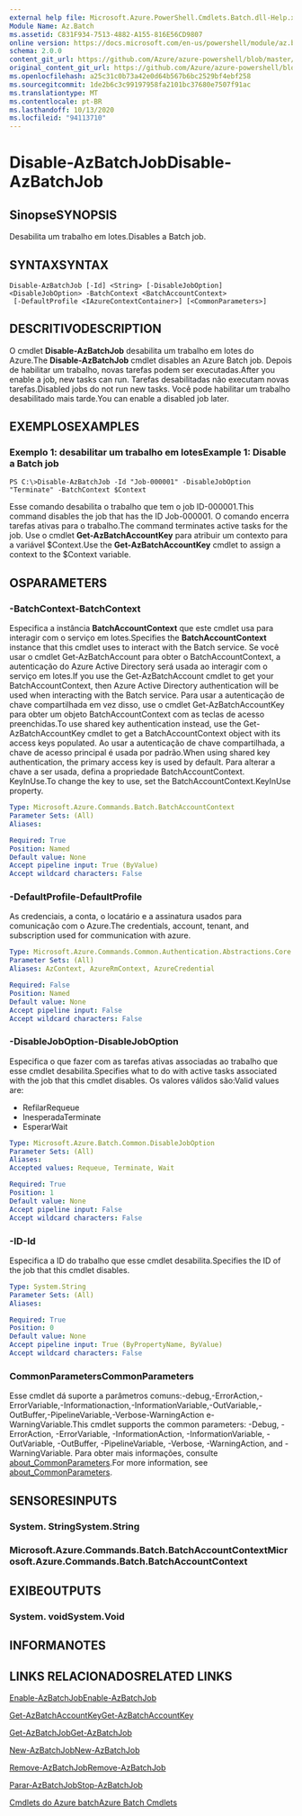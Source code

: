 ```yaml
---
external help file: Microsoft.Azure.PowerShell.Cmdlets.Batch.dll-Help.xml
Module Name: Az.Batch
ms.assetid: C831F934-7513-4882-A155-816E56CD9807
online version: https://docs.microsoft.com/en-us/powershell/module/az.batch/disable-azbatchjob
schema: 2.0.0
content_git_url: https://github.com/Azure/azure-powershell/blob/master/src/Batch/Batch/help/Disable-AzBatchJob.md
original_content_git_url: https://github.com/Azure/azure-powershell/blob/master/src/Batch/Batch/help/Disable-AzBatchJob.md
ms.openlocfilehash: a25c31c0b73a42e0d64b567b6bc2529bf4ebf258
ms.sourcegitcommit: 1de2b6c3c99197958fa2101bc37680e7507f91ac
ms.translationtype: MT
ms.contentlocale: pt-BR
ms.lasthandoff: 10/13/2020
ms.locfileid: "94113710"
---
```

# <span data-ttu-id="21493-101">Disable-AzBatchJob</span><span class="sxs-lookup"><span data-stu-id="21493-101">Disable-AzBatchJob</span></span>

## <span data-ttu-id="21493-102">Sinopse</span><span class="sxs-lookup"><span data-stu-id="21493-102">SYNOPSIS</span></span>
<span data-ttu-id="21493-103">Desabilita um trabalho em lotes.</span><span class="sxs-lookup"><span data-stu-id="21493-103">Disables a Batch job.</span></span>

## <span data-ttu-id="21493-104">SYNTAX</span><span class="sxs-lookup"><span data-stu-id="21493-104">SYNTAX</span></span>

```
Disable-AzBatchJob [-Id] <String> [-DisableJobOption] <DisableJobOption> -BatchContext <BatchAccountContext>
 [-DefaultProfile <IAzureContextContainer>] [<CommonParameters>]
```

## <span data-ttu-id="21493-105">DESCRITIVO</span><span class="sxs-lookup"><span data-stu-id="21493-105">DESCRIPTION</span></span>
<span data-ttu-id="21493-106">O cmdlet **Disable-AzBatchJob** desabilita um trabalho em lotes do Azure.</span><span class="sxs-lookup"><span data-stu-id="21493-106">The **Disable-AzBatchJob** cmdlet disables an Azure Batch job.</span></span>
<span data-ttu-id="21493-107">Depois de habilitar um trabalho, novas tarefas podem ser executadas.</span><span class="sxs-lookup"><span data-stu-id="21493-107">After you enable a job, new tasks can run.</span></span>
<span data-ttu-id="21493-108">Tarefas desabilitadas não executam novas tarefas.</span><span class="sxs-lookup"><span data-stu-id="21493-108">Disabled jobs do not run new tasks.</span></span>
<span data-ttu-id="21493-109">Você pode habilitar um trabalho desabilitado mais tarde.</span><span class="sxs-lookup"><span data-stu-id="21493-109">You can enable a disabled job later.</span></span>

## <span data-ttu-id="21493-110">EXEMPLOS</span><span class="sxs-lookup"><span data-stu-id="21493-110">EXAMPLES</span></span>

### <span data-ttu-id="21493-111">Exemplo 1: desabilitar um trabalho em lotes</span><span class="sxs-lookup"><span data-stu-id="21493-111">Example 1: Disable a Batch job</span></span>
```
PS C:\>Disable-AzBatchJob -Id "Job-000001" -DisableJobOption "Terminate" -BatchContext $Context
```

<span data-ttu-id="21493-112">Esse comando desabilita o trabalho que tem o job ID-000001.</span><span class="sxs-lookup"><span data-stu-id="21493-112">This command disables the job that has the ID Job-000001.</span></span>
<span data-ttu-id="21493-113">O comando encerra tarefas ativas para o trabalho.</span><span class="sxs-lookup"><span data-stu-id="21493-113">The command terminates active tasks for the job.</span></span>
<span data-ttu-id="21493-114">Use o cmdlet **Get-AzBatchAccountKey** para atribuir um contexto para a variável $Context.</span><span class="sxs-lookup"><span data-stu-id="21493-114">Use the **Get-AzBatchAccountKey** cmdlet to assign a context to the $Context variable.</span></span>

## <span data-ttu-id="21493-115">OS</span><span class="sxs-lookup"><span data-stu-id="21493-115">PARAMETERS</span></span>

### <span data-ttu-id="21493-116">-BatchContext</span><span class="sxs-lookup"><span data-stu-id="21493-116">-BatchContext</span></span>
<span data-ttu-id="21493-117">Especifica a instância **BatchAccountContext** que este cmdlet usa para interagir com o serviço em lotes.</span><span class="sxs-lookup"><span data-stu-id="21493-117">Specifies the **BatchAccountContext** instance that this cmdlet uses to interact with the Batch service.</span></span>
<span data-ttu-id="21493-118">Se você usar o cmdlet Get-AzBatchAccount para obter o BatchAccountContext, a autenticação do Azure Active Directory será usada ao interagir com o serviço em lotes.</span><span class="sxs-lookup"><span data-stu-id="21493-118">If you use the Get-AzBatchAccount cmdlet to get your BatchAccountContext, then Azure Active Directory authentication will be used when interacting with the Batch service.</span></span> <span data-ttu-id="21493-119">Para usar a autenticação de chave compartilhada em vez disso, use o cmdlet Get-AzBatchAccountKey para obter um objeto BatchAccountContext com as teclas de acesso preenchidas.</span><span class="sxs-lookup"><span data-stu-id="21493-119">To use shared key authentication instead, use the Get-AzBatchAccountKey cmdlet to get a BatchAccountContext object with its access keys populated.</span></span> <span data-ttu-id="21493-120">Ao usar a autenticação de chave compartilhada, a chave de acesso principal é usada por padrão.</span><span class="sxs-lookup"><span data-stu-id="21493-120">When using shared key authentication, the primary access key is used by default.</span></span> <span data-ttu-id="21493-121">Para alterar a chave a ser usada, defina a propriedade BatchAccountContext. KeyInUse.</span><span class="sxs-lookup"><span data-stu-id="21493-121">To change the key to use, set the BatchAccountContext.KeyInUse property.</span></span>

```yaml
Type: Microsoft.Azure.Commands.Batch.BatchAccountContext
Parameter Sets: (All)
Aliases:

Required: True
Position: Named
Default value: None
Accept pipeline input: True (ByValue)
Accept wildcard characters: False
```

### <span data-ttu-id="21493-122">-DefaultProfile</span><span class="sxs-lookup"><span data-stu-id="21493-122">-DefaultProfile</span></span>
<span data-ttu-id="21493-123">As credenciais, a conta, o locatário e a assinatura usados para comunicação com o Azure.</span><span class="sxs-lookup"><span data-stu-id="21493-123">The credentials, account, tenant, and subscription used for communication with azure.</span></span>

```yaml
Type: Microsoft.Azure.Commands.Common.Authentication.Abstractions.Core.IAzureContextContainer
Parameter Sets: (All)
Aliases: AzContext, AzureRmContext, AzureCredential

Required: False
Position: Named
Default value: None
Accept pipeline input: False
Accept wildcard characters: False
```

### <span data-ttu-id="21493-124">-DisableJobOption</span><span class="sxs-lookup"><span data-stu-id="21493-124">-DisableJobOption</span></span>
<span data-ttu-id="21493-125">Especifica o que fazer com as tarefas ativas associadas ao trabalho que esse cmdlet desabilita.</span><span class="sxs-lookup"><span data-stu-id="21493-125">Specifies what to do with active tasks associated with the job that this cmdlet disables.</span></span>
<span data-ttu-id="21493-126">Os valores válidos são:</span><span class="sxs-lookup"><span data-stu-id="21493-126">Valid values are:</span></span>
- <span data-ttu-id="21493-127">Refilar</span><span class="sxs-lookup"><span data-stu-id="21493-127">Requeue</span></span>
- <span data-ttu-id="21493-128">Inesperada</span><span class="sxs-lookup"><span data-stu-id="21493-128">Terminate</span></span>
- <span data-ttu-id="21493-129">Esperar</span><span class="sxs-lookup"><span data-stu-id="21493-129">Wait</span></span>

```yaml
Type: Microsoft.Azure.Batch.Common.DisableJobOption
Parameter Sets: (All)
Aliases:
Accepted values: Requeue, Terminate, Wait

Required: True
Position: 1
Default value: None
Accept pipeline input: False
Accept wildcard characters: False
```

### <span data-ttu-id="21493-130">-ID</span><span class="sxs-lookup"><span data-stu-id="21493-130">-Id</span></span>
<span data-ttu-id="21493-131">Especifica a ID do trabalho que esse cmdlet desabilita.</span><span class="sxs-lookup"><span data-stu-id="21493-131">Specifies the ID of the job that this cmdlet disables.</span></span>

```yaml
Type: System.String
Parameter Sets: (All)
Aliases:

Required: True
Position: 0
Default value: None
Accept pipeline input: True (ByPropertyName, ByValue)
Accept wildcard characters: False
```

### <span data-ttu-id="21493-132">CommonParameters</span><span class="sxs-lookup"><span data-stu-id="21493-132">CommonParameters</span></span>
<span data-ttu-id="21493-133">Esse cmdlet dá suporte a parâmetros comuns:-debug,-ErrorAction,-ErrorVariable,-Informationaction,-InformationVariable,-OutVariable,-OutBuffer,-PipelineVariable,-Verbose-WarningAction e-WarningVariable.</span><span class="sxs-lookup"><span data-stu-id="21493-133">This cmdlet supports the common parameters: -Debug, -ErrorAction, -ErrorVariable, -InformationAction, -InformationVariable, -OutVariable, -OutBuffer, -PipelineVariable, -Verbose, -WarningAction, and -WarningVariable.</span></span> <span data-ttu-id="21493-134">Para obter mais informações, consulte [about_CommonParameters](http://go.microsoft.com/fwlink/?LinkID=113216).</span><span class="sxs-lookup"><span data-stu-id="21493-134">For more information, see [about_CommonParameters](http://go.microsoft.com/fwlink/?LinkID=113216).</span></span>

## <span data-ttu-id="21493-135">SENSORES</span><span class="sxs-lookup"><span data-stu-id="21493-135">INPUTS</span></span>

### <span data-ttu-id="21493-136">System. String</span><span class="sxs-lookup"><span data-stu-id="21493-136">System.String</span></span>

### <span data-ttu-id="21493-137">Microsoft.Azure.Commands.Batch.BatchAccountContext</span><span class="sxs-lookup"><span data-stu-id="21493-137">Microsoft.Azure.Commands.Batch.BatchAccountContext</span></span>

## <span data-ttu-id="21493-138">EXIBE</span><span class="sxs-lookup"><span data-stu-id="21493-138">OUTPUTS</span></span>

### <span data-ttu-id="21493-139">System. void</span><span class="sxs-lookup"><span data-stu-id="21493-139">System.Void</span></span>

## <span data-ttu-id="21493-140">INFORMA</span><span class="sxs-lookup"><span data-stu-id="21493-140">NOTES</span></span>

## <span data-ttu-id="21493-141">LINKS RELACIONADOS</span><span class="sxs-lookup"><span data-stu-id="21493-141">RELATED LINKS</span></span>

[<span data-ttu-id="21493-142">Enable-AzBatchJob</span><span class="sxs-lookup"><span data-stu-id="21493-142">Enable-AzBatchJob</span></span>](./Enable-AzBatchJob.md)

[<span data-ttu-id="21493-143">Get-AzBatchAccountKey</span><span class="sxs-lookup"><span data-stu-id="21493-143">Get-AzBatchAccountKey</span></span>](./Get-AzBatchAccountKey.md)

[<span data-ttu-id="21493-144">Get-AzBatchJob</span><span class="sxs-lookup"><span data-stu-id="21493-144">Get-AzBatchJob</span></span>](./Get-AzBatchJob.md)

[<span data-ttu-id="21493-145">New-AzBatchJob</span><span class="sxs-lookup"><span data-stu-id="21493-145">New-AzBatchJob</span></span>](./New-AzBatchJob.md)

[<span data-ttu-id="21493-146">Remove-AzBatchJob</span><span class="sxs-lookup"><span data-stu-id="21493-146">Remove-AzBatchJob</span></span>](./Remove-AzBatchJob.md)

[<span data-ttu-id="21493-147">Parar-AzBatchJob</span><span class="sxs-lookup"><span data-stu-id="21493-147">Stop-AzBatchJob</span></span>](./Stop-AzBatchJob.md)

[<span data-ttu-id="21493-148">Cmdlets do Azure batch</span><span class="sxs-lookup"><span data-stu-id="21493-148">Azure Batch Cmdlets</span></span>](/powershell/module/Az.Batch/)
